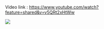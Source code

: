 Video link : https://www.youtube.com/watch?feature=shared&v=v5QRt2xHtWw

<img src="https://devfolio.co/_next/image?url=https%3A%2F%2Fassets.devfolio.co%2Fhackathons%2Fa99f678d597c4834aeb7190df05763d7%2Fprojects%2F8d2f2e8b9e6b4d84a4a4b619eb70310b%2Fe360a415-069e-45c4-a1d9-10fe82ccc150.jpeg&w=1440&q=75" />
